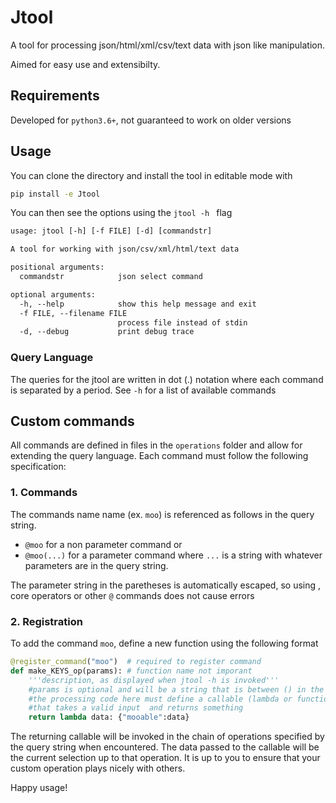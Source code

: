 # Jtool

A tool for processing json/html/xml/csv/text data with json like manipulation. 

Aimed for easy use and extensibilty. 

## Requirements

Developed for `python3.6+`, not guaranteed to work on older versions

## Usage

You can clone the directory and install the tool in editable mode with 

```sh
pip install -e Jtool
```

You can then see the options using the `jtool -h ` flag

```txt
usage: jtool [-h] [-f FILE] [-d] [commandstr]

A tool for working with json/csv/xml/html/text data

positional arguments:
  commandstr            json select command

optional arguments:
  -h, --help            show this help message and exit
  -f FILE, --filename FILE
                        process file instead of stdin
  -d, --debug           print debug trace
```

### Query Language

The queries for the jtool are written in dot (.) notation where each command is separated by a period. 
See `-h` for a list of available commands


## Custom commands

All commands are defined in files in the `operations` folder and allow for extending the query language. 
Each command must follow the following specification:

### 1. Commands
The commands name  name (ex. `moo`) is referenced as follows in the query string.
*  `@moo` for a non parameter command or
*  `@moo(...)` for a parameter command where `...` is a string with whatever parameters are in the query string. 

The parameter string in the paretheses is automatically escaped, so using , core operators or other `@` commands does not cause errors

### 2. Registration
To add the command `moo`, define a new function using the following format 

```python
@register_command("moo")  # required to register command
def make_KEYS_op(params): # function name not imporant
    '''description, as displayed when jtool -h is invoked'''
    #params is optional and will be a string that is between () in the command spec
    #the processing code here must define a callable (lambda or function)
    #that takes a valid input  and returns something
    return lambda data: {"mooable":data}

```

The returning callable will be invoked in the chain of operations specified by the query string when encountered. 
The data passed to the callable will be the current selection up to that operation. It is up to you to ensure that your custom
operation plays nicely with others. 

Happy usage!
